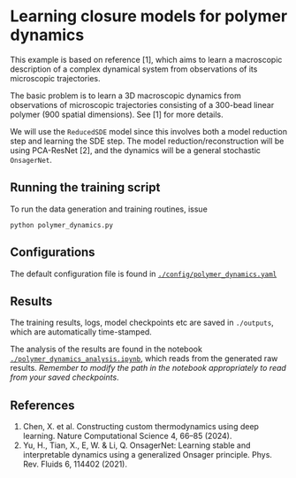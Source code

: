# Learning closure models for polymer dynamics

This example is based on reference [1], which aims to learn
a macroscopic description of a complex dynamical system from
observations of its microscopic trajectories.

The basic problem is to learn a 3D macroscopic dynamics
from observations of microscopic trajectories consisting of a
300-bead linear polymer (900 spatial dimensions).
See [1] for more details.

We will use the `ReducedSDE` model since this involves
both a model reduction step and learning the SDE step.
The model reduction/reconstruction will be using PCA-ResNet [2],
and the dynamics will be a general stochastic `OnsagerNet`.

## Running the training script
To run the data generation and training routines, issue
```shell
python polymer_dynamics.py
```

## Configurations
The default configuration file is found in [`./config/polymer_dynamics.yaml`](./config/polymer_dynamics.yaml)


## Results
The training results, logs, model checkpoints etc are saved in `./outputs`, which are automatically time-stamped.

The analysis of the results are found in the notebook [`./polymer_dynamics_analysis.ipynb`](./polymer_dynamics_analysis.ipynb),
which reads from the generated raw results.
*Remember to modify the path in the notebook appropriately to read from your saved checkpoints*.


## References
1. Chen, X. et al. Constructing custom thermodynamics using deep learning. Nature Computational Science 4, 66–85 (2024).
2. Yu, H., Tian, X., E, W. & Li, Q. OnsagerNet: Learning stable and interpretable dynamics using a generalized Onsager principle. Phys. Rev. Fluids 6, 114402 (2021).
